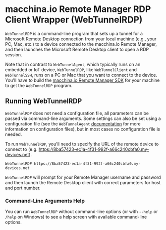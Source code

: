 # macchina.io Remote Manager RDP Client Wrapper (WebTunnelRDP)

`WebTunnelRDP` is a command-line program that sets up a tunnel for a Microsoft Remote Desktop connection from your
local machine (e.g., your PC, Mac, etc.) to a device connected to the macchina.io
Remote Manager, and then launches the Microsoft Remote Desktop client to open a RDP session.

Note that in contrast to `WebTunnelAgent`, which typically runs on an embedded or IoT
device, `WebTunnelRDP`, like `WebTunnelClient` and `WebTunnelSSH`, runs on a PC or Mac that you want to connect to the
device. You'll have to build the [macchina.io Remote Manager SDK](../../README.md)
for your machine to get the `WebTunnelRDP` program.

## Running WebTunnelRDP

`WebTunnelRDP` does not need a configuration file, all parameters can be passed
via command-line arguments. Some settings can also be set using a configuration file
(see the `WebTunnelAgent` [documentation](../WebTunnelAgent/README.md) for more
information on configuration files), but in most cases no configuration file is needed.

To run `WebTunnelRDP`, you'll need to specify the URL of the remote device to connect
to (e.g. https://8ba57423-ec1a-4f31-992f-a66c240cbfa0.my-devices.net).

```
WebTunnelRDP https://8ba57423-ec1a-4f31-992f-a66c240cbfa0.my-devices.net
```

`WebTunnelRDP` will prompt for your Remote Manager username and password and
then launch the Remote Desktop client with correct parameters for host and port number.


### Command-Line Arguments Help

You can run `WebTunnelRDP` without command-line options (or with `--help`
or `/help` on Windows) to see a help screen with available command-line options.
